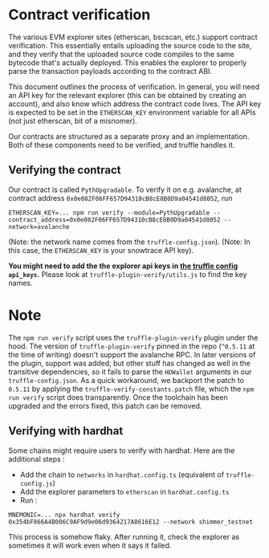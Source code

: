 # Contract verification

The various EVM explorer sites (etherscan, bscscan, etc.) support contract
verification. This essentially entails uploading the source code to the site,
and they verify that the uploaded source code compiles to the same bytecode
that's actually deployed. This enables the explorer to properly parse the
transaction payloads according to the contract ABI.

This document outlines the process of verification. In general, you will need an
API key for the relevant explorer (this can be obtained by creating an account),
and also know which address the contract code lives. The API key is expected to
be set in the `ETHERSCAN_KEY` environment variable for all APIs (not just
etherscan, bit of a misnomer).

Our contracts are structured as a separate proxy and an implementation. Both of
these components need to be verified, and truffle handles it.

## Verifying the contract

Our contract is called `PythUpgradable`. To verify it on e.g. avalanche, at contract address `0x0e082F06FF657D94310cB8cE8B0D9a04541d8052`, run

```
ETHERSCAN_KEY=... npm run verify --module=PythUpgradable --contract_address=0x0e082F06FF657D94310cB8cE8B0D9a04541d8052 --network=avalanche
```

(Note: the network name comes from the `truffle-config.json`).
(Note: In this case, the `ETHERSCAN_KEY` is your snowtrace API key).

**You might need to add the the explorer api keys in [the truffle config](./truffle-config.js) `api_keys`.** Please look at
`truffle-plugin-verify/utils.js` to find the key names.

# Note

The `npm run verify` script uses the `truffle-plugin-verify` plugin under the
hood. The version of `truffle-plugin-verify` pinned in the repo (`^0.5.11` at
the time of writing) doesn't support the avalanche RPC. In later versions of the
plugin, support was added, but other stuff has changed as well in the transitive
dependencies, so it fails to parse the `HDWallet` arguments in our
`truffle-config.json`. As a quick workaround, we backport the patch to `0.5.11`
by applying the `truffle-verify-constants.patch` file, which the `npm run verify` script does transparently. Once the toolchain has been upgraded and the
errors fixed, this patch can be removed.

## Verifying with hardhat

Some chains might require users to verify with hardhat. Here are the additional steps :

- Add the chain to `networks` in `hardhat.config.ts` (equivalent of `truffle-config.js`)
- Add the explorer parameters to `etherscan` in `hardhat.config.ts`
- Run :

```
MNEMONIC=... npx hardhat verify 0x354bF866A4B006C9AF9d9e06d9364217A8616E12 --network shimmer_testnet
```

This process is somehow flaky. After running it, check the explorer as sometimes it will work even when it says it failed.
